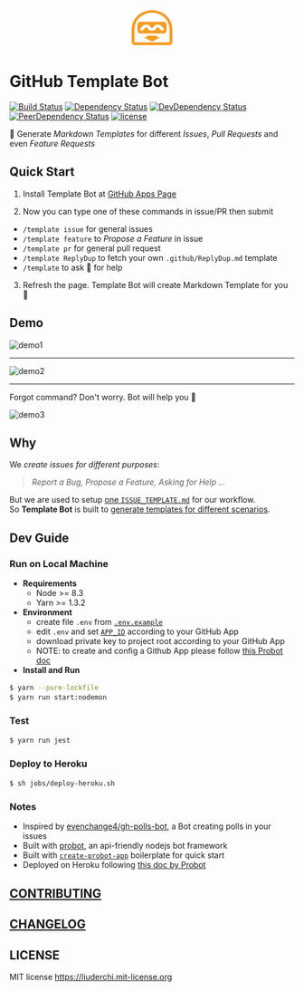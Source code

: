 <p align="center" >
  <a href="https://github.com/apps/template">
    <img height="72" src="./docs/logo.png">
  </a>
</p>


# GitHub Template Bot

[![Build Status][travis-status]][travis-project]
[![Dependency Status][david-status]][david-project]
[![DevDependency Status][david-dev-status]][david-dev-project]
[![PeerDependency Status][david-peer-status]][david-peer-project]
[![license][license-badge]][license]

:robot: Generate *Markdown Templates* for different *Issues*, *Pull Requests* and even *Feature Requests*


## Quick Start

1. Install Template Bot at [GitHub Apps Page][gh-app-page]

2. Now you can type one of these commands in issue/PR then submit

- `/template issue` for general issues
- `/template feature` to *Propose a Feature* in issue
- `/template pr` for general pull request
- `/template ReplyDup` to fetch your own `.github/ReplyDup.md` template
- `/template` to ask :robot: for help

3. Refresh the page. Template Bot will create Markdown Template for you :tada:


## Demo

![demo1][demo1]

---

![demo2][demo2]

---

Forgot command? Don't worry. Bot will help you :100:

<img width="650" alt="demo3" src="https://user-images.githubusercontent.com/4994705/33139825-ff63b434-cf73-11e7-87c3-076007336a95.png">


## Why

We *create issues for different purposes*:

> *Report a Bug, Propose a Feature, Asking for Help ...*

But we are used to setup [one `ISSUE_TEMPLATE.md`][gh-issue-doc] for our workflow. \
So **Template Bot** is built to [generate templates for different scenarios][prob-to-solve].


## Dev Guide

### Run on Local Machine
  - **Requirements**
      - Node >= 8.3
      - Yarn >= 1.3.2
  - **Environment**
      - create file `.env` from [`.env.example`](.env.example)
      - edit `.env` and set [`APP_ID`](.env.example#L2) according to your GitHub App
      - download private key to project root according to your GitHub App
      - NOTE: to create and config a Github App please follow [this Probot doc][doc-gh-app]
  - **Install and Run**

```bash
$ yarn --pure-lockfile
$ yarn run start:nodemon
```

### Test

```bash
$ yarn run jest
```

### Deploy to Heroku

```bash
$ sh jobs/deploy-heroku.sh
```

### Notes

  - Inspired by [evenchange4/gh-polls-bot][gh-polls-bot], a Bot creating polls in your issues
  - Built with [probot][probot], an api-friendly nodejs bot framework
  - Built with [`create-probot-app`][create-probot-app] boilerplate for quick start
  - Deployed on Heroku following [this doc by Probot][doc-deploy]


## [CONTRIBUTING](CONTRIBUTING.md)


## [CHANGELOG](CHANGELOG.md)


## LICENSE

MIT license https://liuderchi.mit-license.org

[travis-status]: https://travis-ci.org/liuderchi/gh-template-bot.svg?branch=master "travis-status"
[travis-project]: https://travis-ci.org/liuderchi/gh-template-bot "travis-project"
[david-status]: https://david-dm.org/liuderchi/gh-template-bot/status.svg "david-status"
[david-project]: https://david-dm.org/liuderchi/gh-template-bot "david-project"
[david-dev-status]: https://david-dm.org/liuderchi/gh-template-bot/dev-status.svg "david-dev-status"
[david-dev-project]: https://david-dm.org/liuderchi/gh-template-bot#info=devDependencies "david-dev-project"
[david-peer-status]: https://david-dm.org/liuderchi/gh-template-bot/peer-status.svg "david-peer-status"
[david-peer-project]: https://david-dm.org/liuderchi/gh-template-bot#info=peerDependencies "david-peer-project"
[license-badge]: https://img.shields.io/github/license/liuderchi/gh-template-bot.svg "license-badge"
[license]: http://liuderchi.mit-license.org/ "license"

[gh-app-page]: https://github.com/apps/template "gh-app-page"

[gh-issue-doc]: https://help.github.com/articles/creating-an-issue-template-for-your-repository/ "gh-issue-doc"
[prob-to-solve]: https://github.com/RichardLitt/knowledge/issues/9 "prob-to-solve"

[demo1]: https://user-images.githubusercontent.com/4994705/33142241-588e1f8e-cf7b-11e7-8e6d-73b355ac3a3a.gif "demo1"
[demo2]: https://user-images.githubusercontent.com/4994705/33141626-5dfc957e-cf79-11e7-9c37-42dd15c4d2db.gif "demo2"
[demo3]: https://user-images.githubusercontent.com/4994705/33139825-ff63b434-cf73-11e7-87c3-076007336a95.png "demo3"

[doc-gh-app]: https://probot.github.io/docs/development/#configure-a-github-app "doc-gh-app"

[gh-polls-bot]: https://github.com/evenchange4/gh-polls-bot "gh-polls-bot"
[probot]: https://probot.github.io "probot"
[create-probot-app]: https://github.com/probot/create-probot-app "create-probot-app"
[doc-deploy]: https://probot.github.io/docs/deployment/#heroku "doc-deploy"

